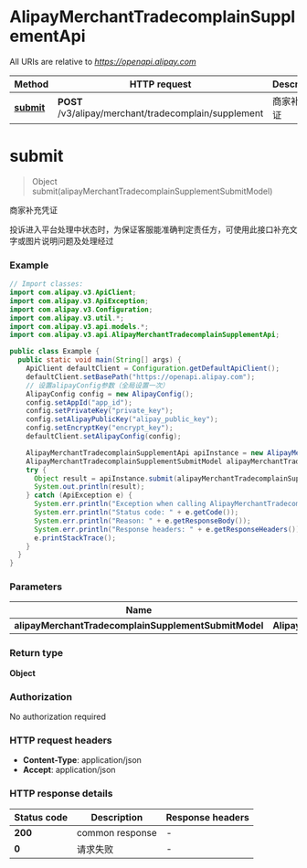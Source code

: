 # AlipayMerchantTradecomplainSupplementApi

All URIs are relative to *https://openapi.alipay.com*

| Method | HTTP request | Description |
|------------- | ------------- | -------------|
| [**submit**](AlipayMerchantTradecomplainSupplementApi.md#submit) | **POST** /v3/alipay/merchant/tradecomplain/supplement | 商家补充凭证 |


<a name="submit"></a>
# **submit**
> Object submit(alipayMerchantTradecomplainSupplementSubmitModel)

商家补充凭证

投诉进入平台处理中状态时，为保证客服能准确判定责任方，可使用此接口补充文字或图片说明问题及处理经过

### Example
```java
// Import classes:
import com.alipay.v3.ApiClient;
import com.alipay.v3.ApiException;
import com.alipay.v3.Configuration;
import com.alipay.v3.util.*;
import com.alipay.v3.api.models.*;
import com.alipay.v3.api.AlipayMerchantTradecomplainSupplementApi;

public class Example {
  public static void main(String[] args) {
    ApiClient defaultClient = Configuration.getDefaultApiClient();
    defaultClient.setBasePath("https://openapi.alipay.com");
    // 设置alipayConfig参数（全局设置一次）
    AlipayConfig config = new AlipayConfig();
    config.setAppId("app_id");
    config.setPrivateKey("private_key");
    config.setAlipayPublicKey("alipay_public_key");
    config.setEncryptKey("encrypt_key");
    defaultClient.setAlipayConfig(config);

    AlipayMerchantTradecomplainSupplementApi apiInstance = new AlipayMerchantTradecomplainSupplementApi(defaultClient);
    AlipayMerchantTradecomplainSupplementSubmitModel alipayMerchantTradecomplainSupplementSubmitModel = new AlipayMerchantTradecomplainSupplementSubmitModel(); // AlipayMerchantTradecomplainSupplementSubmitModel | 
    try {
      Object result = apiInstance.submit(alipayMerchantTradecomplainSupplementSubmitModel);
      System.out.println(result);
    } catch (ApiException e) {
      System.err.println("Exception when calling AlipayMerchantTradecomplainSupplementApi#submit");
      System.err.println("Status code: " + e.getCode());
      System.err.println("Reason: " + e.getResponseBody());
      System.err.println("Response headers: " + e.getResponseHeaders());
      e.printStackTrace();
    }
  }
}
```

### Parameters

| Name | Type | Description  | Notes |
|------------- | ------------- | ------------- | -------------|
| **alipayMerchantTradecomplainSupplementSubmitModel** | **AlipayMerchantTradecomplainSupplementSubmitModel**|  | [optional] |

### Return type

**Object**

### Authorization

No authorization required

### HTTP request headers

 - **Content-Type**: application/json
 - **Accept**: application/json

### HTTP response details
| Status code | Description | Response headers |
|-------------|-------------|------------------|
| **200** | common response |  -  |
| **0** | 请求失败 |  -  |

